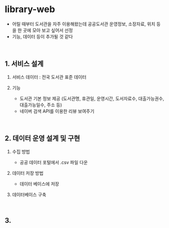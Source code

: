 # library-web  
- 어릴 때부터 도서관을 자주 이용해왔는데 공공도서관 운영정보, 소장자료, 위치 등을 한 곳에 모아 보고 싶어서 선정
- 기능, 데이터 등이 추가될 것 같다

<br>

## 1. 서비스 설계  
1. 서비스 데이터 : 전국 도서관 표준 데이터  

2. 기능
    - 도서관 기본 정보 제공 (도서관명, 휴관일, 운영시간, 도서자료수, 대출가능권수, 대출가능일수, 주소 등)
    - 네이버 검색 API를 이용한 리뷰 보여주기

<br>

## 2. 데이터 운영 설계 및 구현
1. 수집 방법
    - 공공 데이터 포털에서 .csv 파일 다운

2. 데이터 저장 방법
    - 데이터 베이스에 저장

3. 데이터베이스 구축

<br>

## 3.
